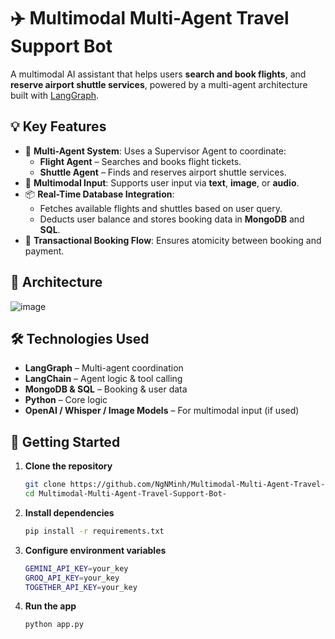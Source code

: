 # ✈️ Multimodal Multi-Agent Travel Support Bot

A multimodal AI assistant that helps users **search and book flights**, and **reserve airport shuttle services**, powered by a multi-agent architecture built with [LangGraph](https://github.com/langchain-ai/langgraph).

## 💡 Key Features

- 🤖 **Multi-Agent System**: Uses a Supervisor Agent to coordinate:
  - **Flight Agent** – Searches and books flight tickets.
  - **Shuttle Agent** – Finds and reserves airport shuttle services.
- 🧠 **Multimodal Input**: Supports user input via **text**, **image**, or **audio**.
- 📦 **Real-Time Database Integration**:
  - Fetches available flights and shuttles based on user query.
  - Deducts user balance and stores booking data in **MongoDB** and **SQL**.
- 🔁 **Transactional Booking Flow**: Ensures atomicity between booking and payment.

## 📌 Architecture
![image](https://github.com/user-attachments/assets/869d0a8c-36f3-4fbe-bd21-d4971443e8b3)


## 🛠️ Technologies Used

- **LangGraph** – Multi-agent coordination
- **LangChain** – Agent logic & tool calling
- **MongoDB & SQL** – Booking & user data
- **Python** – Core logic
- **OpenAI / Whisper / Image Models** – For multimodal input (if used)

## 🚀 Getting Started

1. **Clone the repository**
   ```bash
   git clone https://github.com/NgNMinh/Multimodal-Multi-Agent-Travel-Support-Bot-.git
   cd Multimodal-Multi-Agent-Travel-Support-Bot-

2. **Install dependencies**
   ```bash
   pip install -r requirements.txt

3. **Configure environment variables**
   ```bash
   GEMINI_API_KEY=your_key
   GROQ_API_KEY=your_key
   TOGETHER_API_KEY=your_key

4. **Run the app**
   ```bash
   python app.py




